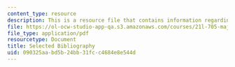 ```yaml
---
content_type: resource
description: This is a resource file that contains information regarding bibliography.
file: https://ol-ocw-studio-app-qa.s3.amazonaws.com/courses/21l-705-major-authors-john-milton-spring-2008/090325aabd5b24bb31fcc4684e8e544d_MIT21L_705S08_bibliogr.pdf
file_type: application/pdf
resourcetype: Document
title: Selected Bibliography
uid: 090325aa-bd5b-24bb-31fc-c4684e8e544d
---
```

